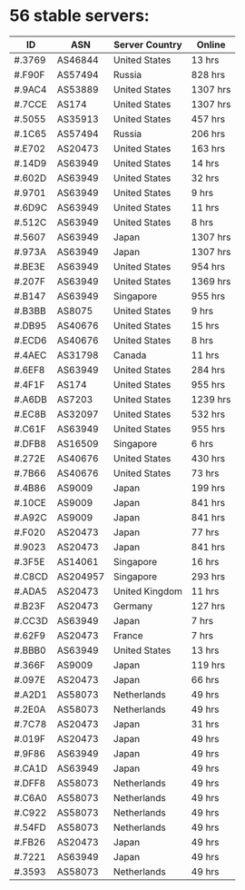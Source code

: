 # 56 stable servers:

| ID | ASN | Server Country | Online |
| ------ | ------ | ------ | ------ |
| #.3769 | AS46844 | United States | 13 hrs |
| #.F90F | AS57494 | Russia | 828 hrs |
| #.9AC4 | AS53889 | United States | 1307 hrs |
| #.7CCE | AS174 | United States | 1307 hrs |
| #.5055 | AS35913 | United States | 457 hrs |
| #.1C65 | AS57494 | Russia | 206 hrs |
| #.E702 | AS20473 | United States | 163 hrs |
| #.14D9 | AS63949 | United States | 14 hrs |
| #.602D | AS63949 | United States | 32 hrs |
| #.9701 | AS63949 | United States | 9 hrs |
| #.6D9C | AS63949 | United States | 11 hrs |
| #.512C | AS63949 | United States | 8 hrs |
| #.5607 | AS63949 | Japan | 1307 hrs |
| #.973A | AS63949 | Japan | 1307 hrs |
| #.BE3E | AS63949 | United States | 954 hrs |
| #.207F | AS63949 | United States | 1369 hrs |
| #.B147 | AS63949 | Singapore | 955 hrs |
| #.B3BB | AS8075 | United States | 9 hrs |
| #.DB95 | AS40676 | United States | 15 hrs |
| #.ECD6 | AS40676 | United States | 8 hrs |
| #.4AEC | AS31798 | Canada | 11 hrs |
| #.6EF8 | AS63949 | United States | 284 hrs |
| #.4F1F | AS174 | United States | 955 hrs |
| #.A6DB | AS7203 | United States | 1239 hrs |
| #.EC8B | AS32097 | United States | 532 hrs |
| #.C61F | AS63949 | United States | 955 hrs |
| #.DFB8 | AS16509 | Singapore | 6 hrs |
| #.272E | AS40676 | United States | 430 hrs |
| #.7B66 | AS40676 | United States | 73 hrs |
| #.4B86 | AS9009 | Japan | 199 hrs |
| #.10CE | AS9009 | Japan | 841 hrs |
| #.A92C | AS9009 | Japan | 841 hrs |
| #.F020 | AS20473 | Japan | 77 hrs |
| #.9023 | AS20473 | Japan | 841 hrs |
| #.3F5E | AS14061 | Singapore | 16 hrs |
| #.C8CD | AS204957 | Singapore | 293 hrs |
| #.ADA5 | AS20473 | United Kingdom | 11 hrs |
| #.B23F | AS20473 | Germany | 127 hrs |
| #.CC3D | AS63949 | Japan | 7 hrs |
| #.62F9 | AS20473 | France | 7 hrs |
| #.BBB0 | AS63949 | United States | 13 hrs |
| #.366F | AS9009 | Japan | 119 hrs |
| #.097E | AS20473 | Japan | 66 hrs |
| #.A2D1 | AS58073 | Netherlands | 49 hrs |
| #.2E0A | AS58073 | Netherlands | 49 hrs |
| #.7C78 | AS20473 | Japan | 31 hrs |
| #.019F | AS20473 | Japan | 49 hrs |
| #.9F86 | AS63949 | Japan | 49 hrs |
| #.CA1D | AS63949 | Japan | 49 hrs |
| #.DFF8 | AS58073 | Netherlands | 49 hrs |
| #.C6A0 | AS58073 | Netherlands | 49 hrs |
| #.C922 | AS58073 | Netherlands | 49 hrs |
| #.54FD | AS58073 | Netherlands | 49 hrs |
| #.FB26 | AS20473 | Japan | 49 hrs |
| #.7221 | AS63949 | Japan | 49 hrs |
| #.3593 | AS58073 | Netherlands | 49 hrs |


